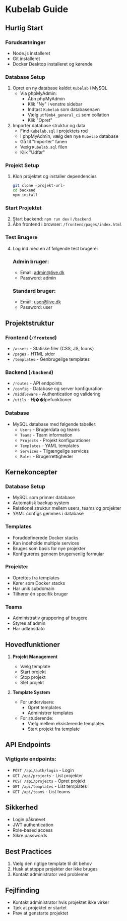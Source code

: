 # Kubelab Guide

## Hurtig Start
### Forudsætninger
- Node.js installeret
- Git installeret
- Docker Desktop installeret og kørende

### Database Setup
1. Opret en ny database kaldet `Kubelab` i MySQL
   - Via phpMyAdmin:
     - Åbn phpMyAdmin
     - Klik "Ny" i venstre sidebar
     - Indtast `Kubelab` som databasenavn
     - Vælg `utf8mb4_general_ci` som collation
     - Klik "Opret"
2. Importér database struktur og data
   - Find `Kubelab.sql` i projektets rod
   - I phpMyAdmin, vælg den nye `Kubelab` database
   - Gå til "Importér" fanen
   - Vælg `Kubelab.sql` filen
   - Klik "Udfør"

### Projekt Setup
1. Klon projektet og installer dependencies
   ```bash
   git clone <projekt-url>
   cd backend
   npm install
   ```

### Start Projektet
2. Start backend: `npm run dev` i `/backend`
3. Åbn frontend i browser: `/frontend/pages/index.html`

### Test Brugere
4. Log ind med en af følgende test brugere:
   ### Admin bruger:
   - Email: admin@live.dk
   - Password: admin
   
   ### Standard bruger:
   - Email: user@live.dk
   - Password: user

## Projektstruktur
### Frontend (`/frontend`)
- `/assets` - Statiske filer (CSS, JS, Icons)
- `/pages` - HTML sider
- `/templates` - Genbrugelige templates

### Backend (`/backend`)
- `/routes` - API endpoints
- `/config` - Database og server konfiguration
- `/middleware` - Authentication og validering
- `/utils` - Hj��lpefunktioner

### Database
- MySQL database med følgende tabeller:
  - `Users` - Brugerdata og teams
  - `Teams` - Team information
  - `Projects` - Projekt konfigurationer
  - `Templates` - YAML templates
  - `Services` - Tilgængelige services
  - `Roles` - Brugerrettigheder

## Kernekoncepter

### Database Setup
- MySQL som primær database
- Automatisk backup system
- Relationel struktur mellem users, teams og projekter
- YAML configs gemmes i database

### Templates
- Foruddefinerede Docker stacks
- Kan indeholde multiple services
- Bruges som basis for nye projekter
- Konfigureres gennem brugervenlig formular

### Projekter
- Oprettes fra templates
- Kører som Docker stacks
- Har unik subdomain
- Tilhører én specifik bruger

### Teams
- Administrativ gruppering af brugere
- Styres af admin
- Har udløbsdato

## Hovedfunktioner
1. **Projekt Management**
   - Vælg template
   - Start projekt
   - Stop projekt
   - Slet projekt

2. **Template System**
   - For undervisere:
     - Opret templates
     - Administrer templates
   - For studerende:
     - Vælg mellem eksisterende templates
     - Start projekt fra template

## API Endpoints
### Vigtigste endpoints:
- `POST /api/auth/login` - Login
- `GET /api/projects` - List projekter
- `POST /api/projects` - Opret projekt
- `GET /api/templates` - List templates
- `GET /api/teams` - List teams

## Sikkerhed
- Login påkrævet
- JWT authentication
- Role-based access
- Sikre passwords

## Best Practices
1. Vælg den rigtige template til dit behov
2. Husk at stoppe projekter der ikke bruges
3. Kontakt administrator ved problemer

## Fejlfinding
- Kontakt administrator hvis projektet ikke virker
- Tjek at projektet er startet
- Prøv at genstarte projektet